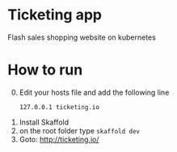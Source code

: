 # Ticketing app
Flash sales shopping website on kubernetes

# How to run
0) Edit your hosts file and add the following line
   ```
   127.0.0.1 ticketing.io
   ```
1) Install Skaffold
2) on the root folder type `skaffold dev`
3) Goto: http://ticketing.io/
